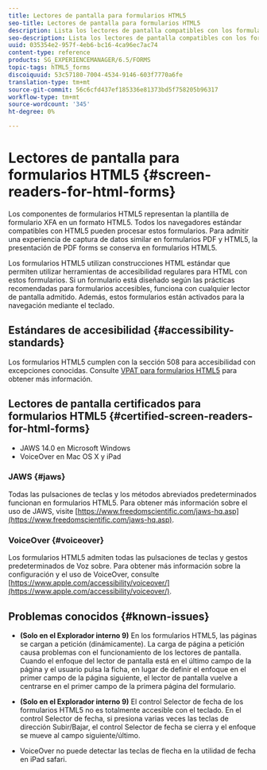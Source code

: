 ```yaml
---
title: Lectores de pantalla para formularios HTML5
seo-title: Lectores de pantalla para formularios HTML5
description: Lista los lectores de pantalla compatibles con los formularios HTML5.
seo-description: Lista los lectores de pantalla compatibles con los formularios HTML5.
uuid: 035354e2-957f-4eb6-bc16-4ca96ec7ac74
content-type: reference
products: SG_EXPERIENCEMANAGER/6.5/FORMS
topic-tags: hTML5_forms
discoiquuid: 53c57180-7004-4534-9146-603f7770a6fe
translation-type: tm+mt
source-git-commit: 56c6cfd437ef185336e81373bd5f758205b96317
workflow-type: tm+mt
source-wordcount: '345'
ht-degree: 0%

---
```



# Lectores de pantalla para formularios HTML5 {#screen-readers-for-html-forms}

Los componentes de formularios HTML5 representan la plantilla de formulario XFA en un formato HTML5. Todos los navegadores estándar compatibles con HTML5 pueden procesar estos formularios. Para admitir una experiencia de captura de datos similar en formularios PDF y HTML5, la presentación de PDF forms se conserva en formularios HTML5.

Los formularios HTML5 utilizan construcciones HTML estándar que permiten utilizar herramientas de accesibilidad regulares para HTML con estos formularios. Si un formulario está diseñado según las prácticas recomendadas para formularios accesibles, funciona con cualquier lector de pantalla admitido. Además, estos formularios están activados para la navegación mediante el teclado.

## Estándares de accesibilidad {#accessibility-standards}

Los formularios HTML5 cumplen con la sección 508 para accesibilidad con excepciones conocidas. Consulte [VPAT para formularios HTML5](https://www.adobe.com/mena_en/accessibility/compliance/livecycle-mobile-forms-es4-section-508-vpat.html) para obtener más información.

## Lectores de pantalla certificados para formularios HTML5 {#certified-screen-readers-for-html-forms}

* JAWS 14.0 en Microsoft Windows
* VoiceOver en Mac OS X y iPad

### JAWS {#jaws}

Todas las pulsaciones de teclas y los métodos abreviados predeterminados funcionan en formularios HTML5. Para obtener más información sobre el uso de JAWS, visite [https://www.freedomscientific.com/jaws-hq.asp](https://www.freedomscientific.com/jaws-hq.asp).

### VoiceOver {#voiceover}

Los formularios HTML5 admiten todas las pulsaciones de teclas y gestos predeterminados de Voz sobre. Para obtener más información sobre la configuración y el uso de VoiceOver, consulte [https://www.apple.com/accessibility/voiceover/](https://www.apple.com/accessibility/voiceover/).

## Problemas conocidos {#known-issues}

* **(Solo en el Explorador interno 9)** En los formularios HTML5, las páginas se cargan a petición (dinámicamente). La carga de página a petición causa problemas con el funcionamiento de los lectores de pantalla. Cuando el enfoque del lector de pantalla está en el último campo de la página y el usuario pulsa la ficha, en lugar de definir el enfoque en el primer campo de la página siguiente, el lector de pantalla vuelve a centrarse en el primer campo de la primera página del formulario.
* **(Solo en el Explorador interno 9)** El control Selector de fecha de los formularios HTML5 no es totalmente accesible con el teclado. En el control Selector de fecha, si presiona varias veces las teclas de dirección Subir/Bajar, el control Selector de fecha se cierra y el enfoque se mueve al campo siguiente/último.

* VoiceOver no puede detectar las teclas de flecha en la utilidad de fecha en iPad safari.
